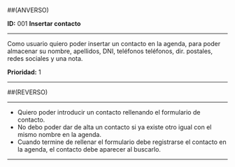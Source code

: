 ##(ANVERSO)

__ID:__ 001                 __Insertar contacto__
___

Como usuario quiero poder insertar un contacto en la agenda,
para poder almacenar su nombre, apellidos, DNI, teléfonos
teléfonos, dir. postales, redes sociales y una nota.


  __Prioridad:__ 1  

___

##(REVERSO)
___

- Quiero poder introducir un contacto rellenando el formulario de contacto.
- No debo poder dar de alta un contacto si ya existe otro igual con el
  mismo nombre en la agenda.
- Cuando termine de rellenar el formulario debe registrarse el contacto
  en la agenda, el contacto debe aparecer al buscarlo.

___
